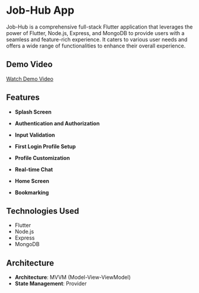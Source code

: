 # Job-Hub App

Job-Hub is a comprehensive full-stack Flutter application that leverages the power of Flutter, Node.js, Express, and MongoDB to provide users with a seamless and feature-rich experience. It caters to various user needs and offers a wide range of functionalities to enhance their overall experience.

## Demo Video

[Watch Demo Video](https://drive.google.com/drive/u/1/folders/1xToa3ONJUH2h8uxAHu-DuVAtT_Bc4CTX)

## Features

- **Splash Screen**
  
- **Authentication and Authorization**
  
- **Input Validation**
  
- **First Login Profile Setup**
  
- **Profile Customization**
  
- **Real-time Chat**
  
- **Home Screen**
  
- **Bookmarking**

## Technologies Used

- Flutter
- Node.js
- Express
- MongoDB

## Architecture

- **Architecture**: MVVM (Model-View-ViewModel)
- **State Management**: Provider
